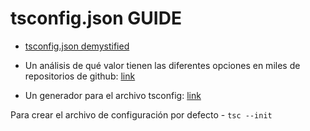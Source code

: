 # tsconfig.json GUIDE

* [tsconfig.json demystified](https://medium.com/extra-credit-by-guild/tsconfig-json-demystified-d8f333e578c1)

* Un análisis de qué valor tienen las diferentes opciones en miles de repositorios de github: [link](https://analysis.tsconfigdemystified.com/)

* Un generador para el archivo tsconfig: [link](https://generator.tsconfigdemystified.com/)

Para crear el archivo de configuración por defecto - `tsc --init`